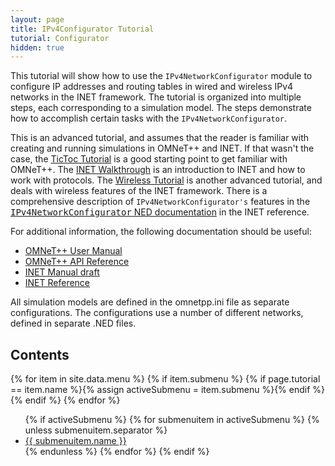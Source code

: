 ```yaml
---
layout: page
title: IPv4Configurator Tutorial
tutorial: Configurator
hidden: true
---
```


This tutorial will show how to use the `IPv4NetworkConfigurator` module to configure IP addresses and routing tables in wired and wireless IPv4 networks in the INET framework.
The tutorial is organized into multiple steps, each corresponding to a simulation model. The steps demonstrate how to accomplish certain
tasks with the `IPv4NetworkConfigurator`.

This is an advanced tutorial, and assumes that the reader is familiar with creating and running simulations in OMNeT++ and INET. If that wasn't the case,
the <a href="https://omnetpp.org/doc/omnetpp/tictoc-tutorial/"
target="_blank">TicToc Tutorial</a> is a good starting point to get familiar with OMNeT++. The <a
href="../../../doc/walkthrough/tutorial.html" target="_blank">INET Walkthrough</a> is an introduction to INET and how to work with protocols.
The <a href="../../wireless/doc" target="_blank">Wireless Tutorial</a> is another advanced tutorial, and deals with wireless features of the INET framework. There is a comprehensive description of `IPv4NetworkConfigurator's` features in the <a href="https://omnetpp.org/doc/inet/api-current/neddoc/index.html?p=inet.networklayer.configurator.ipv4.IPv4NetworkConfigurator.html" target="_blank"><tt>IPv4NetworkConfigurator</tt> NED documentation</a>
in the INET reference.

For additional information, the following documentation should be useful:

- <a href="https://omnetpp.org/doc/omnetpp/manual/usman.html" target="_blank">OMNeT++ User Manual</a>
- <a href="https://omnetpp.org/doc/omnetpp/api/index.html" target="_blank">OMNeT++ API Reference</a>
- <a href="https://omnetpp.org/doc/inet/api-current/inet-manual-draft.pdf" target="_blank">INET Manual draft</a>
- <a href="https://omnetpp.org/doc/inet/api-current/neddoc/index.html" target="_blank">INET Reference</a>

All simulation models are defined in the omnetpp.ini file as separate configurations. The configurations use a number of different networks,
defined in separate .NED files.

## Contents

<!-- find active submenu -->
{% for item in site.data.menu %}
  {% if item.submenu %}
    {% if page.tutorial == item.name %}{% assign activeSubmenu = item.submenu %}{% endif %}
  {% endif %}
{% endfor %}

<ul>
{% if activeSubmenu  %}
  {% for submenuitem in activeSubmenu %}
    {% unless submenuitem.separator %}
<li><a href="{{ submenuitem.link }}">{{ submenuitem.name }}</a></li>
    {% endunless %}
  {% endfor %}
{% endif %}
</ul>